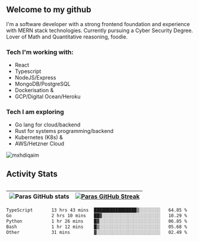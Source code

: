 ## Welcome to my github

I'm a software developer with a strong frontend foundation and experience with MERN stack technologies. Currently pursuing a Cyber Security Degree. Lover of Math and Quantitative reasoning, foodie.

### Tech I'm working with:

- React
- Typescript
- NodeJS/Express
- MongoDB/PostgreSQL
- Dockerisation &
- GCP/Digital Ocean/Heroku

### Tech I am exploring

- Go lang for cloud/backend
- Rust for systems programming/backend
- Kubernetes (K8s) &
- AWS/Hetzner Cloud

![mxhdiqaim](https://komarev.com/ghpvc/?username=mxhdiqaim&label=Profile%20views&color=0e75b6&style=flat)

## Activity Stats
<!--- -- Activity Graph ------------------------------------------------------------------------------------------------------------------------------------ -->

<img alt="" src="https://github-readme-activity-graph.vercel.app/graph?username=mxhdiqaim&bg_color=161b22&color=ffffff&line=d5d5d5&point=a76c6c&area=true&hide_border=true&hide_title=true" />


<!--- -- GitHub Stats ------------------------------------------------------------------------------------------------------------------------------------ -->
| ![Paras GitHub stats](https://github-readme-stats.vercel.app/api?username=mxhdiqaim&show_icons=true&theme=dracula) | [![Paras GitHub Streak](https://streak-stats.demolab.com/?user=mxhdiqaim&show_icons=true&theme=dracula)](https://git.io/streak-stats) |
|--------------------------------------------------------------------------------------------------------------------|---------------------------------------------------------------------------------------------------------------------------------------|

 <!--START_SECTION:waka-->

```txt
TypeScript       13 hrs 43 mins  ████████████████▒░░░░░░░░   64.85 %
Go               2 hrs 10 mins   ██▓░░░░░░░░░░░░░░░░░░░░░░   10.29 %
Python           1 hr 26 mins    █▓░░░░░░░░░░░░░░░░░░░░░░░   06.85 %
Bash             1 hr 12 mins    █▒░░░░░░░░░░░░░░░░░░░░░░░   05.68 %
Other            31 mins         ▓░░░░░░░░░░░░░░░░░░░░░░░░   02.49 %
```

<!--END_SECTION:waka-->
